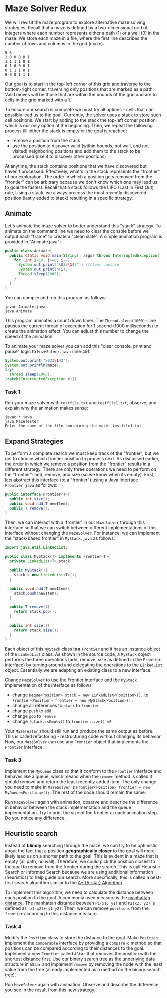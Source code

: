 # Maze Solver Redux

We will revisit the maze program to explore alternative maze solving strategies. Recall that a maze is defined by a two-dimensional grid of integers where each number represents either a path (1) or a wall (0) in the maze. We store each maze in a file, where the first line describes the number of rows and columns in the grid (maze).
```
5 6
1 0 0 0 0 1
1 1 1 1 0 1
0 1 0 0 0 1
0 1 1 1 0 1
0 0 0 1 1 1
```

Our goal is to start in the top-left corner of this grid and traverse to the bottom-right corner, traversing only positions that are marked as a path. Valid moves will be those that are within the bounds of the grid and are to cells in the grid marked with a 1.

To ensure our search is complete we must try all options - cells that can possibly lead us to the goal. Currently, the solver uses a stack to store such cell positions. We start by adding to the stack the top-left corner position, which is our only option at the beginning. Then, we repeat the following process till either the stack is empty or the goal is reached:
* remove a position from the stack
* use the position to discover valid (within bounds, not wall, and not visited) neighboring positions and add them to the stack to be processed (use it to discover other positions)

At anytime, the stack contains positions that we have discovered but haven't processed. Effectively, what's in the stack represents the "frontier" of our exploration. The order in which a position gets removed from the "frontier" can be arbitrary because we don't know which one may lead us to goal the fastest. Recall that a stack follows the LIFO (Last In First Out) rule, Using a stack, we always process the most recently discovered position (lastly added to stack) resulting in a specific strategy.

## Animate
Let's animate the maze solver to better understand this "stack" strategy. To animate on the command line we need to clear the console before we output each "frame" to create a "clean slate". A simple animation program is provided in "Animate.java":
```java
public class Animate{
  public static void main(String[] args) throws InterruptedException{
    for (int i=10; i>=0; i--){
      System.out.print("\033\143"); //clear console
      System.out.println(i);
      Thread.sleep(1000);
    }
  }
}
```
You can compile and run this program as follows:
```shell
javac Animate.java
java Animate
```
This program animates a count down timer. The `Thread.sleep(1000);` line pauses the current thread of execution for 1 second (1000 milliseconds) to create the animation effect. You can adjust this number to change the speed of the animation.

To animate your maze solver you can add this "clear console, print and pause" logic to `MazeSolver.java` (line 49):
```java
System.out.print("\033\143"); 
System.out.println(maze);
try{
  Thread.sleep(1000);
}catch(InterruptedException e){}
```

### Task 1

Run your maze solver with `testfile.txt` and `testfile1.txt`, observe, and explain why the animation makes sense:
```shell
javac *.java
java MazeTester
Enter the name of the file containing the maze: testfile1.txt
```

## Expand Strategies
To perform a complete search we must keep track of the "frontier", but we get to choose which frontier position to process next. As discussed earlier, the order in which we remove a position from the "frontier" results in a different strategy. There are only three operations we need to perform on the "frontier": add, remove, and size (so we know when its empty). First, lets abstract this interface (to a "frontier") using a Java Interface `Frontier.java` as follows:
```java
public interface Frontier<T>{
  public int size();
  public void add(T newItem);
  public T remove();
}
```
Then, we can interact with a 'frontier' in our `MazeSolver` through this interface so that we can switch between different implementations of this interface without changing the `MazeSolver`. For instance, we can implement the "stack-based frontier" in `MyStack.java` as follows:
```java
import java.util.LinkedList;

public class MyStack<T> implements Frontier<T>{
  private LinkedList<T> stack;

  public MyStack(){
    stack = new LinkedList<T>();
  }

  public void add(T newItem){
    stack.push(newItem);
  }

  public T remove(){
    return stack.pop();
  }
  
  public int size(){
    return stack.size();
  }
}
```
Each object of this `MyStack` class __is a__ `Frontier` and it has an instance object of the `LinkedList` class. As shown in the source code, a `MyStack` object performs the three operations (add, remove, size as defined in the `Frontier` interface) by turning around and delegating the operations to the `LinkedList` object. Essentially we are adapting an existing class to a new interface.

Change `MazeSolver` to use the Frontier interface and the `MyStack` implementation of the interface as follows:
* change `Deque<Position> stack = new LinkedList<Position>();` to `Frontier<Position> frontier = new MyStack<Position>();`
* change all references to `stack` to `frontier`
* change `push` to `add`
* change `pop` to `remove`
* change `!stack.isEmpty()` to `frontier.size()!=0`

Your `MazeTester` should still run and produce the same output as before. This is called refactoring - restructuring code without changing its behavior. Now, our `MazeSolver` can use any `Frontier` object that implements the `Frontier` interface.

### Task 3
Implement the `MyQueue` class so that it conform to the `Frontier` interface and behaves like a queue, which means when the `remove` method is called it should remove and return the least recently added item. The only change you need to make in `MazeSolver` is `Frontier<Position> frontier = new MyQueue<Position>();`. The rest of the code should remain the same.

Run `MazeSolver` again with animation, observe and describe the difference in behavior between the stack implementation and the queue implementation. Try to print the size of the frontier at each animation step. Do you notice any difference.

## Heuristic search
Instead of __blindly__ searching through the maze, we can try to be optimistic about the fact that a position __geographically closer__ to the goal will more likely lead us on a shorter path to the goal. This is evident in a maze that is empty (all path, no wall). Therefore, we could pick the position closest to the goal to remove from the frontier during the search. This is call Heuristic Search or Informed Search because we are using additional information (heuristics) to help guide our search. More specifically, this is called a best-first search algorithm similar to the [A* (A-star) Algorithm](https://en.wikipedia.org/wiki/A*_search_algorithm)

To implement this algorithm, we need to calculate the distance between each position to the goal. A commonly used measure is the [manhattan distance](https://en.wiktionary.org/wiki/Manhattan_distance). The manhattan distance between `P1(x1, y1)` and `P2(x2, y2)` is defined as `(x1-x2)+(y1-y2)`. Then, we can remove `positions` from the `frontier` according to this distance measure.

### Task 4
Modify the `Position` class to store the distance to the goal. Make `Position` implement the `Comparable` interface by providing a `compareTo` method so that positions can be compared according to their distances to the goal. Implement a new `Frontier` called `AStar` that removes the position with the shortest distance first. Use our binary search tree as the underlying data structure in `AStar` and implement `remove` by removing the node with the least value from the tree (already implemented as a method on the binary search tree).

Run `MazeSolver` again with animation. Observe and describe the difference you see in the result from this new strategy.

